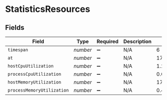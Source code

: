 # StatisticsResources


## Fields

| Field                      | Type                       | Required                   | Description                | Example                    |
| -------------------------- | -------------------------- | -------------------------- | -------------------------- | -------------------------- |
| `timespan`                 | *number*                   | :heavy_minus_sign:         | N/A                        | 6                          |
| `at`                       | *number*                   | :heavy_minus_sign:         | N/A                        | 1718384427                 |
| `hostCpuUtilization`       | *number*                   | :heavy_minus_sign:         | N/A                        | 1.276                      |
| `processCpuUtilization`    | *number*                   | :heavy_minus_sign:         | N/A                        | 0.025                      |
| `hostMemoryUtilization`    | *number*                   | :heavy_minus_sign:         | N/A                        | 17.026                     |
| `processMemoryUtilization` | *number*                   | :heavy_minus_sign:         | N/A                        | 0.493                      |